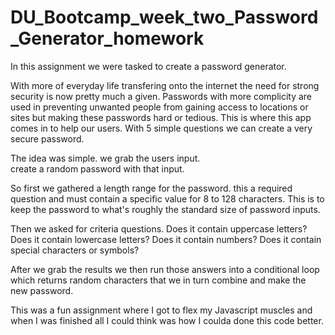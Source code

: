 # DU_Bootcamp_week_two_Password_Generator_homework

In this assignment we were tasked to create a password generator.

With more of everyday life transfering onto the internet the need for strong security is now pretty much a given.
Passwords with more complicity are used in preventing unwanted people from gaining access to locations or sites but making these passwords hard or tedious. This is where this app comes in to help our users. With 5 simple questions we can create a very secure password.

The idea was simple.
we grab the users input.  
create a random password with that input.

So first we gathered a length range for the password. this a required question and must contain a specific value for 8 to 128 characters. This is to keep the password to what's roughly the standard size of password inputs.

Then we asked for criteria questions.
Does it contain uppercase letters?
Does it contain lowercase letters?
Does it contain numbers?
Does it contain special characters or symbols?

After we grab the results we then run those answers into a conditional loop which returns random characters that we in turn combine and make the new password.

This was a fun assignment where I got to flex my Javascript muscles and when I was finished all I could think was how I coulda done this code better.
